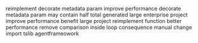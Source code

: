 reimplement decorate metadata param improve performance decorate metadata param may contain half total generated large enterprise project improve performance benefit large project reimplement function better performance remove comparison inside loop consequence manual change import tslib agentframeowork